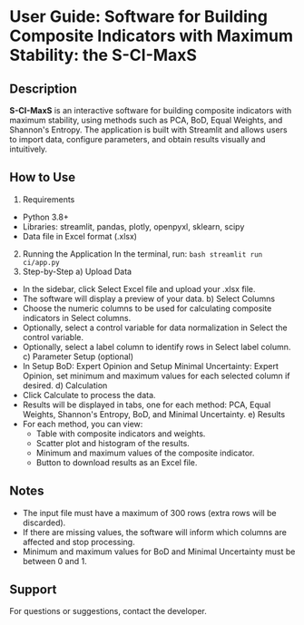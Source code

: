 # User Guide: Software for Building Composite Indicators with Maximum Stability: the S-CI-MaxS 

## Description
**S-CI-MaxS** is an interactive software for building composite indicators with maximum stability, using methods such as PCA, BoD, Equal Weights, and Shannon's Entropy. The application is built with Streamlit and allows users to import data, configure parameters, and obtain results visually and intuitively.

## How to Use
1. Requirements
* Python 3.8+
* Libraries: streamlit, pandas, plotly, openpyxl, sklearn, scipy
* Data file in Excel format (.xlsx)
2. Running the Application
In the terminal, run:
```bash streamlit run ci/app.py ``` 
3. Step-by-Step
a) Upload Data
* In the sidebar, click Select Excel file and upload your .xlsx file.
* The software will display a preview of your data.
b) Select Columns
* Choose the numeric columns to be used for calculating composite indicators in Select columns.
* Optionally, select a control variable for data normalization in Select the control variable.
* Optionally, select a label column to identify rows in Select label column.
c) Parameter Setup (optional)
* In Setup BoD: Expert Opinion and Setup Minimal Uncertainty: Expert Opinion, set minimum and maximum values for each selected column if desired.
d) Calculation
* Click Calculate to process the data.
* Results will be displayed in tabs, one for each method: PCA, Equal Weights, Shannon's Entropy, BoD, and Minimal Uncertainty.
e) Results
* For each method, you can view:
    * Table with composite indicators and weights.
    * Scatter plot and histogram of the results.
    * Minimum and maximum values of the composite indicator.
    * Button to download results as an Excel file.

## Notes
* The input file must have a maximum of 300 rows (extra rows will be discarded).
* If there are missing values, the software will inform which columns are affected and stop processing.
* Minimum and maximum values for BoD and Minimal Uncertainty must be between 0 and 1.

## Support
For questions or suggestions, contact the developer.
